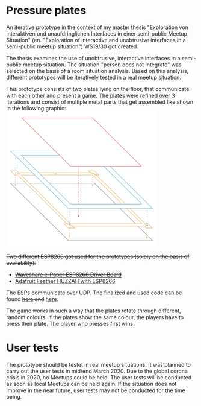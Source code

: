 # Pressure plates
An iterative prototype in the context of my master thesis "Exploration von interaktiven und unaufdringlichen Interfaces in einer semi-public Meetup Situation" (en. "Exploration of interactive and unobtrusive interfaces in a semi-public meetup situation") WS19/30 got created.

The thesis examines the use of unobtrusive, interactive interfaces in a semi-public meetup situation. The situation "person does not integrate" was selected on the basis of a room situation analysis. Based on this analysis, different prototypes will be iteratively tested in a real meetup situation.

This prototype consists of two plates lying on the floor, that communicate with each other and present a game.
The plates were refined over 3 iterations and consist of multiple metal parts that get assembled like shown in the following graphic:
<img src="/img/pressure_plate_assembling-09-09.png" width="400" alt="plate prototype assembling">

~~Two different ESP8266 got used for the prototypes (solely on the basis of availability).~~
- ~~[Waveshare e-Paper ESP8266 Driver Board](https://www.waveshare.com/e-paper-esp8266-driver-board.htm)~~
- [Adafruit Feather HUZZAH with ESP8266](https://www.adafruit.com/product/3046)

The ESPs communicate over UDP. The finalized and used code can be found ~~[here](/websockets/pressure_plate_UDP_e_ink_ESP) and~~ [here](/websockets/pressure_plate_UDP_feather_huzzah_ESP).

The game works in such a way that the plates rotate through different, random colours. If the plates show the same colour, the players have to press their plate. The player who presses first wins.

# User tests
The prototype should be testet in real meetup situations. It was planned to carry out the user tests in mid/end March 2020. Due to the global corona crisis in 2020, no Meetups could be held. The user tests will be conducted as soon as local Meetups can be held again. If the situation does not improve in the near future, user tests may not be conducted for the time being.
